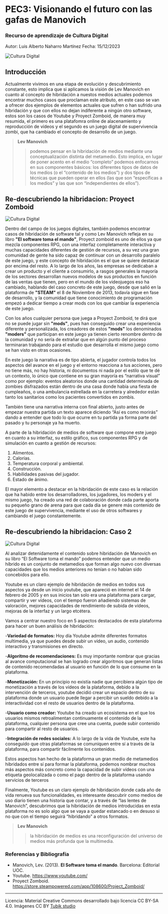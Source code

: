 # PEC3: Visionando el futuro con las gafas de Manovich 

### Recurso de aprendizaje de Cultura Digital 

Autor: Luis Alberto Naharro Martínez
Fecha: 15/12/2023

![Cultura Digital](https://cdn.computerhoy.com/sites/navi.axelspringer.es/public/media/image/2018/05/gafas-vr-realidad-virtual-extendida-qualcomm-snapdragon-xr1.jpg) 



## Introducción

Actualmente vivimos en una etapa de evolución y descubrimiento constante, esto implica que si aplicamos la visión de Lev Manovich en cuanto al concepto de hibridación a nuestos medios actuales 
podemos encontrar muchos casos que proclaman este atributo, en este caso se van a ofrecer dos ejemplos de elementos actuales que sufren o han sufrido una hibridación y que con ellos no dejan indiferente a ningún otro software, 
estos son los casos de Youtube y Proyect Zomboid, de manera muy resumida, el primero es una platafomra online de alacenamiento y reproducción de vídeos y el segundo es un juego digital de supervivencia zombi, que ha cambiado el concepto de desarrollo de un juego.

>**Lev Manovich**
>>podemos pensar en la hibridación de medios mediante una 
conceptualización distinta del metamedio. Esto implica, en lugar de poner acento en el 
medio “completo” podemos enfocarnos en sus componentes básicos: los diferentes tipos 
de datos de los medios (o el “contenido de los medios”) y dos tipos de técnicas que 
pueden operar en ellos (las que son “específicas a los medios” y las que son 
“independientes de ellos”).


## Re-descubriendo la hibridacion: Proyect Zomboid
![Cultura Digital](https://imgmedia.libero.pe/652x359/libero/original/2022/01/04/61d4b2f02194f83cd63df42d.webp) 

Dentro del campo de los juegos digitales, también podemos encontrar casos de hibridación de software tal y como Lev Manovich refleja en su libro **"El software toma el mando"**, Proyect zomboid es uno de ellos ya que mezcla componentes RPG, con una interfaz completamente interactiva y muchas capacidades diferentes de gestión de recursos, a su vez una gran comunidad de gente ha sido capaz de continuar con un desarrollo paralelo de este juego, y este concepto de hibridación es el que se quiere destacar por encima del resto.
A lo largo de los años, las empresas se dedicaban a crear un producto y el cliente a consumirlo, a rasgos generales la mayoría de los sectores desarrollan nuevos modelos de sus productos en función de las ventas que tienen, pero en el mundo de los videojuegos eso ha cambiado, hablando del caso concreto de este juego, desde que salió en la plataforma de **"STEAM"** el 8 de Noviembre de 2013, todavía sigue en fase de desarrollo, y la comunidad que tiene conocimiento de programación empezó a dedicar tiempo a crear mods con los que cambiar la experiencia de este juego.

Con los años cualquier persona que juega a Proyect Zomboid, te dirá que no se puede jugar sin **"mods"**, pues han conseguido crear una experiencia diferente y personalizada, los creadores de estos **"mods"** los denominados **"moders"** que participan en este juego ya tienen cierto renombre dentro de la comunidad y no sería de extrañar que en algún punto del proceso terminaran trabajando para el estudio que desarrolla el mismo juego como se han visto en otras ocasiones.

En este juego la narrativa es de tipo abierta, el jugador controla todos los aspectos del avance en el juego y el entorno reacciona a tus acciones, pero no tiene más, no hay historia, ni documentos ni nada por el estilo que te dé un contexto, lo único que contiene en su gran mayoría es “narrativa visual” como por ejemplo: eventos aleatorios donde una cantidad determinada de zombies disfrazados están dentro de una casa donde había una fiesta de cumpleaños, o una ambulancia estrellada en la carretera y alrededor están tanto los sanitarios como los pacientes convertidos en zombis.

También tiene una narrativa interna con final abierto, justo antes de empezar nuestra partida un texto aparece diciendo “Así es como morirás” dando a entender que todo lo que ocurre en tu partida ya forma parte del pasado y tu personaje ya ha muerto.

A parte de la hibridación de medios de software que compone este juego en cuanto a su interfaz, su estilo gráfico, sus componentes RPG y de simulación en cuanto a gestión de recursos:

 1. Alimentos.
 2. Calorías.
 3. Temperatura corporal y ambiental.
 4. Construcción.
 5. Habilidades pasivas del jugador.
 6. Estado de ánimo.



El mayor elemento a destacar en la hibridación de este caso es la relación que ha habido entre los desarrolladores, los jugadores, los moders y el mismo juego, ha creado una red de colaboración  donde cada parte aporta su pequeño grano de arena para que cada día se genere más contenido de este juego de supervivencia, mediante el uso de otros softwares y cambiando el juego constantemente.



## Re-descubriendo la hibridacion: Caso 2
![Cultura Digital](https://fs-prod-cdn.nintendo-europe.com/media/images/10_share_images/games_15/nintendo_switch_download_software_1/H2x1_NSwitchDS_YouTube_image1280w.jpg) 

Al analizar detenidamente el contenido sobre hibridación de Manovich en su libro “El Software toma el mando” podemos entender que un medio híbrido es un conjunto de metamedios que forman algo nuevo con diversas capacidades que los medios anteriores no tenían o no habían sido concebidos para ello.

Youtube es un claro ejemplo de hibridación de medios en todos sus aspectos ya desde un inicio youtube, que apareció en internet el 14 de febrero de 2005 y en sus inicios tan solo era una plataforma para cargar, compartir y ver vídeos, con el tiempo fueron añadiendo sistemas de valoración, mejores capacidades de rendimiento de subida de vídeos, mejoras de la interfaz y un largo etcétera.

Vamos a centrar nuestro foco en 5 aspectos destacados de esta plataforma para hacer un buen análisis de hibridación:

-**Variedad de formatos:** Hoy día Youtube admite diferentes formatos multimedia, ya que puedes desde subir un vídeo, un audio, contenido interactivo y transmisiones en directo.

-**Algoritmo de recomendaciones:** Es muy importante nombrar que gracias al avance computacional se han logrado crear algoritmos que generan listas de contenido recomendadas al usuario en función de lo que consume en la plataforma.

-**Monetización:** En un principio no existía nadie que percibiera algún tipo de monetización a través de los vídeos de la plataforma, debido a la intervención de terceros, youtube decidió crear un espacio dentro de su plataforma donde un usuario puede llegar a percibir un sueldo debido a la interactividad con el resto de usuarios dentro de la plataforma.

-**Usuario como creador:** Youtube ha creado un ecosistema en el que los usuarios mismos retroalimentan continuamente el contenido de la plataforma, cualquier persona que cree una cuenta, puede subir contenido para compartir al resto de usuarios.

-**Integración de redes sociales:** A lo largo de la vida de Youtube, este ha conseguido que otras plataformas se comuniquen entre sí a través de la plataforma, para compartir fácilmente los contenidos.

Estos aspectos han hecho de la plataforma un gran medio de metamedios hibridados entre sí para formar la plataforma, podemos nombrar muchos más aspectos más concreto como la capacidad de subir vídeos con una etiqueta geolocalizada o como el  pago dentro de la plataforma usando servicios de terceros

Finalmente, Youtube es un claro ejemplo de hibridación donde cada año de vida renueva sus funcionalidades, es interesante descubrir como medios de uso diario tienen una historia que contar, y a través de “las lentes de Manovich”, descubrimos que la hibridación de medios introducidas en esta plataforma no es solo algo que se vaya a quedar estancado o en desuso si no que con el tiempo seguirá “hibridando” a otros formatos.




>**Lev Manovich**
>>la hibridación de medios es una reconfiguración del universo de 
medios más profunda que la multimedia.



### Referencias y Bibliografía

* Manovich, Lev. (2013). **El Software toma el mando**. Barcelona: Editorial UOC. 
* Youtube. https://www.youtube.com/
* Proyect Zomboid. https://store.steampowered.com/app/108600/Project_Zomboid/
  

----

Licencia: Material Creative Commons desarrollado bajo licencia CC BY-SA 4.0. Imágenes CC BY [Tubik studio](https://blog.tubikstudio.com/how-to-create-original-flat-illustrations-designers-tips/) 
